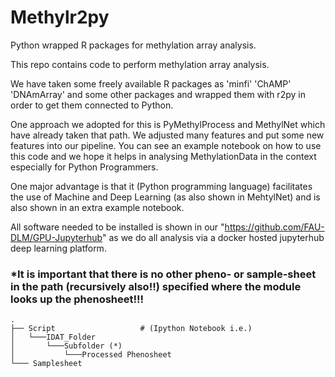 # Methylr2py
Python wrapped R packages for methylation array analysis.

This repo contains code to perform methylation array analysis. 

We have taken some freely available R packages as
'minfi'
'ChAMP'
'DNAmArray' and some other packages and wrapped them with r2py in order to get them connected to Python.

One approach we adopted for this is PyMethylProcess and MethylNet which have already taken that path. We adjusted many features and put some new features into our pipeline.
You can see an example notebook on how to use this code and we hope it helps in analysing MethylationData in the context especially for Python Programmers.

One major advantage is that it (Python programming language) facilitates the use of Machine and Deep Learning (as also shown in MehtylNet) and is also shown in an extra example notebook.

All software needed to be installed is shown in our "https://github.com/FAU-DLM/GPU-Jupyterhub" as we do all analysis via a docker hosted jupyterhub deep learning platform.

### *It is important that there is no other pheno- or sample-sheet in the path (recursively also!!) specified where the module looks up the phenosheet!!!

    .
    ├── Script                   # (Ipython Notebook i.e.)
    │   └───IDAT_Folder
    │       └───Subfolder (*) 
    │           └───Processed Phenosheet
    └─── Samplesheet       
